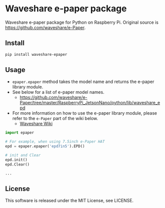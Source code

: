 
# Waveshare e-paper package

Waveshare e-paper package for Python on Raspberry Pi.
Original source is https://github.com/waveshare/e-Paper.

## Install

```sh
pip install waveshare-epaper
```

## Usage

- `epaper.epaper` method takes the model name and returns the e-paper library module.
- See below for a list of e-paper model names.
  - https://github.com/waveshare/e-Paper/tree/master/RaspberryPi_JetsonNano/python/lib/waveshare_epd
- For more information on how to use the e-paper library module, please refer to the `e-Paper` part of the wiki below.
  - [Waveshare Wiki](https://www.waveshare.com/wiki/Main_Page#OLEDs_.2F_LCDs)

```python
import epaper

# For example, when using 7.5inch e-Paper HAT
epd = epaper.epaper('epd7in5').EPD()

# init and Clear
epd.init()
epd.Clear()

...
```
## License

This software is released under the MIT License, see LICENSE.
